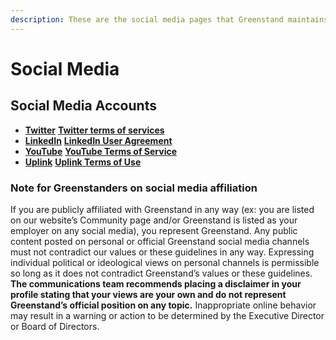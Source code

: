```yaml
---
description: These are the social media pages that Greenstand maintains.
---
```


# Social Media

## **Social Media Accounts**

* [**Twitter**](https://twitter.com/green\_stand)               [**Twitter terms of services**](https://twitter.com/en/tos)
* [**LinkedIn**](https://www.linkedin.com/company/greenstand.org/)            [**LinkedIn User Agreement**](https://www.linkedin.com/legal/user-agreement)
* [**YouTube**](https://www.youtube.com/channel/UC\_JVnBAmHJ3KqlMFGfcaBOQ)            [**YouTube Terms of Service**](https://www.youtube.com/static?template=terms\&noapp=1)
* [**Uplink**](https://uplink.weforum.org/uplink/s/uplink-contribution/a012o00001OSTR6AAP/greenstands-treetracker-app-growing-a-global-forest)                [**Uplink Terms of Use**](https://uplink.weforum.org/uplink/s/terms)

### **Note for Greenstanders on social media affiliation**

If you are publicly affiliated with Greenstand in any way (ex: you are listed on our website’s Community page and/or Greenstand is listed as your employer on any social media), you represent Greenstand. Any public content posted on personal or official Greenstand social media channels must not contradict our values or these guidelines in any way. Expressing individual political or ideological views on personal channels is permissible so long as it does not contradict Greenstand’s values or these guidelines. **The communications team recommends placing a disclaimer in your profile stating that your views are your own and do not represent Greenstand’s official position on any topic.** Inappropriate online behavior may result in a warning or action to be determined by the Executive Director or Board of Directors.

